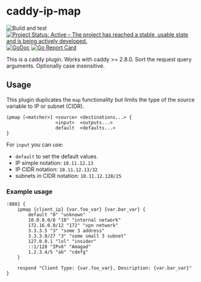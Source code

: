 # caddy-ip-map

![Build and test](https://github.com/teodorescuserban/caddy-ip-map/actions/workflows/ci.yml/badge.svg)
[![Project Status: Active – The project has reached a stable, usable state and is being actively developed.](https://www.repostatus.org/badges/latest/wip.svg)](https://www.repostatus.org/#active)
[![GoDoc](http://img.shields.io/badge/godoc-reference-blue.svg)](https://pkg.go.dev/github.com/teodorescuserban/caddy-ip-map)
[![Go Report Card](https://goreportcard.com/badge/github.com/teodorescuserban/caddy-ip-map)](https://goreportcard.com/report/github.com/teodorescuserban/caddy-ip-map)

This is a caddy plugin. Works with caddy >= 2.8.0.
Sort the request query arguments. Optionally case insensitive.

## Usage

This plugin duplicates the `map` functionality but limits the type of the source variable to IP or subnet (CIDR).

```
ipmap [<matcher>] <source> <destinations...> {
                  <input>  <outputs...>
                  default  <defaults...>
}
```

For `input` you can use:
- `default` to set the default values.
- IP simple notation: `10.11.12.13`
- IP CIDR notation: `10.11.12.13/32`
- subnets in CIDR notation: `10.11.12.128/25`

### Example usage

```caddyfile
:8881 {
    ipmap {client_ip} {var.foo_var} {var.bar_var} {
		default "0" "unknown"
		10.0.0.0/8 "10" "internal network"
		172.16.0.0/12 "172" "vpn network"
		3.3.3.5 "3" "some 3 address"
		3.3.3.0/27 "3" "some small 3 subnet"
		127.0.0.1 "lol" "insider"
		::1/128 "IPv6" "Amagad"
		1.2.3.4/5 "ab" "cdefg"
	}

    respond "Client Type: {var.foo_var}, Description: {var.bar_var}"
}
```

